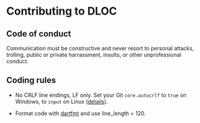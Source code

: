 # Contributing to DLOC

## Code of conduct

Communication must be constructive and never resort to personal attacks, trolling, public or private harrassment, insults, or other unprofessional conduct.

## Coding rules

* No CRLF line endings, LF only. Set your Git `core.autocrlf` to `true` on Windows, to `input` on Linux ([details](https://help.github.com/articles/dealing-with-line-endings/#platform-all)). 

* Format code with [dartfmt](https://www.dartlang.org/tools/dartfmt/) and use line_length = 120.
